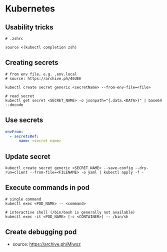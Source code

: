 # Kubernetes

## Usability tricks
```
# .zshrc

source <(kubectl completion zsh)
```


## Creating secrets

```shell
# from env file, e.g. .env.local
# source: https://archive.ph/46UEE

kubectl create secret generic <secretName> --from-env-file=<file>

# read secret
kubectl get secret <SECRET_NAME> -o jsonpath="{.data.<DATA>}" | base64 --decode
```

## Use secrets

```yaml
envFrom:
  - secretsRef:
      name: <secret name>
```

## Update secret

```shell
kubectl create secret generic <SECRET_NAME> --save-config --dry-run=client --from-file=<FILENAME> -o yaml | kubectl apply -f -
```

## Execute commands in pod

```shell
# single command
kubectl exec <POD_NAME> -- <command>

# interactive shell (/bin/bash is generally not available)
kubectl exec -it <POD_NAME> [-c <CONTAINER>] -- /bin/sh
```

## Create debugging pod
 - source: https://archive.ph/Miwsz
